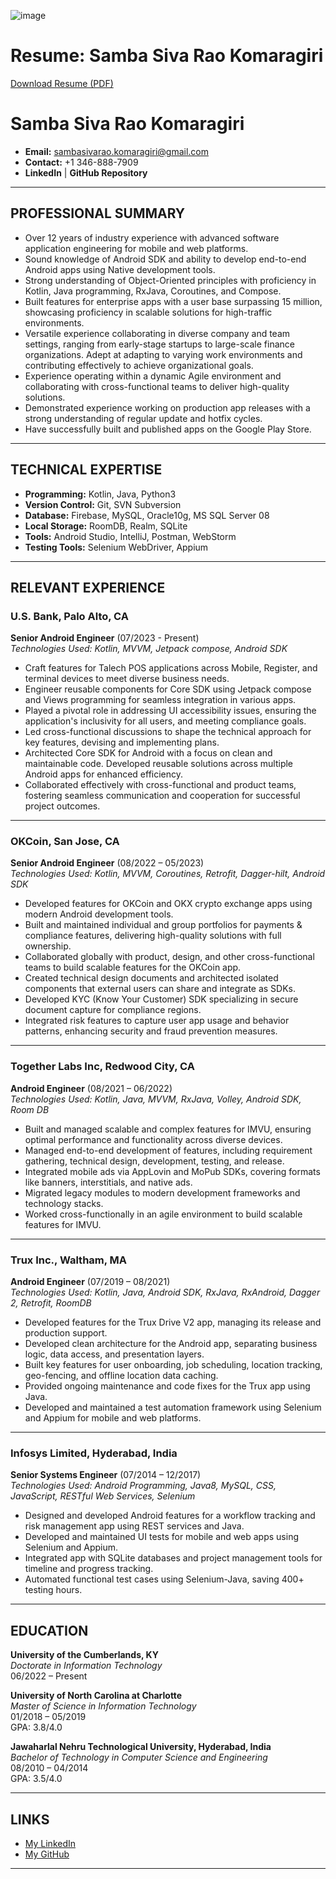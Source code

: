 ![image](https://github.com/user-attachments/assets/be4ac165-813e-455c-b88c-b1b012763740)


# Resume: Samba Siva Rao Komaragiri

[Download Resume (PDF)](https://github.com/s-komaragiri/profile/blob/main/skomaragiri_resume_usb_detailed_consultant.pdf)

# Samba Siva Rao Komaragiri

- **Email:** sambasivarao.komaragiri@gmail.com
- **Contact:** +1 346-888-7909
- **LinkedIn** | **GitHub Repository**

---

## PROFESSIONAL SUMMARY

- Over 12 years of industry experience with advanced software application engineering for mobile and web platforms.
- Sound knowledge of Android SDK and ability to develop end-to-end Android apps using Native development tools.
- Strong understanding of Object-Oriented principles with proficiency in Kotlin, Java programming, RxJava, Coroutines, and Compose.
- Built features for enterprise apps with a user base surpassing 15 million, showcasing proficiency in scalable solutions for high-traffic environments.
- Versatile experience collaborating in diverse company and team settings, ranging from early-stage startups to large-scale finance organizations. Adept at adapting to varying work environments and contributing effectively to achieve organizational goals.
- Experience operating within a dynamic Agile environment and collaborating with cross-functional teams to deliver high-quality solutions.
- Demonstrated experience working on production app releases with a strong understanding of regular update and hotfix cycles.
- Have successfully built and published apps on the Google Play Store.

---

## TECHNICAL EXPERTISE

- **Programming:** Kotlin, Java, Python3
- **Version Control:** Git, SVN Subversion
- **Database:** Firebase, MySQL, Oracle10g, MS SQL Server 08
- **Local Storage:** RoomDB, Realm, SQLite
- **Tools:** Android Studio, IntelliJ, Postman, WebStorm
- **Testing Tools:** Selenium WebDriver, Appium

---

## RELEVANT EXPERIENCE

### **U.S. Bank, Palo Alto, CA**  
**Senior Android Engineer** (07/2023 - Present)  
*Technologies Used: Kotlin, MVVM, Jetpack compose, Android SDK*

- Craft features for Talech POS applications across Mobile, Register, and terminal devices to meet diverse business needs.
- Engineer reusable components for Core SDK using Jetpack compose and Views programming for seamless integration in various apps.
- Played a pivotal role in addressing UI accessibility issues, ensuring the application's inclusivity for all users, and meeting compliance goals.
- Led cross-functional discussions to shape the technical approach for key features, devising and implementing plans.
- Architected Core SDK for Android with a focus on clean and maintainable code. Developed reusable solutions across multiple Android apps for enhanced efficiency.
- Collaborated effectively with cross-functional and product teams, fostering seamless communication and cooperation for successful project outcomes.

---

### **OKCoin, San Jose, CA**  
**Senior Android Engineer** (08/2022 – 05/2023)  
*Technologies Used: Kotlin, MVVM, Coroutines, Retrofit, Dagger-hilt, Android SDK*

- Developed features for OKCoin and OKX crypto exchange apps using modern Android development tools.
- Built and maintained individual and group portfolios for payments & compliance features, delivering high-quality solutions with full ownership.
- Collaborated globally with product, design, and other cross-functional teams to build scalable features for the OKCoin app.
- Created technical design documents and architected isolated components that external users can share and integrate as SDKs.
- Developed KYC (Know Your Customer) SDK specializing in secure document capture for compliance regions.
- Integrated risk features to capture user app usage and behavior patterns, enhancing security and fraud prevention measures.

---

### **Together Labs Inc, Redwood City, CA**  
**Android Engineer** (08/2021 – 06/2022)  
*Technologies Used: Kotlin, Java, MVVM, RxJava, Volley, Android SDK, Room DB*

- Built and managed scalable and complex features for IMVU, ensuring optimal performance and functionality across diverse devices.
- Managed end-to-end development of features, including requirement gathering, technical design, development, testing, and release.
- Integrated mobile ads via AppLovin and MoPub SDKs, covering formats like banners, interstitials, and native ads.
- Migrated legacy modules to modern development frameworks and technology stacks.
- Worked cross-functionally in an agile environment to build scalable features for IMVU.

---

### **Trux Inc., Waltham, MA**  
**Android Engineer** (07/2019 – 08/2021)  
*Technologies Used: Kotlin, Java, Android SDK, RxJava, RxAndroid, Dagger 2, Retrofit, RoomDB*

- Developed features for the Trux Drive V2 app, managing its release and production support.
- Developed clean architecture for the Android app, separating business logic, data access, and presentation layers.
- Built key features for user onboarding, job scheduling, location tracking, geo-fencing, and offline location data caching.
- Provided ongoing maintenance and code fixes for the Trux app using Java.
- Developed and maintained a test automation framework using Selenium and Appium for mobile and web platforms.

---

### **Infosys Limited, Hyderabad, India**  
**Senior Systems Engineer** (07/2014 – 12/2017)  
*Technologies Used: Android Programming, Java8, MySQL, CSS, JavaScript, RESTful Web Services, Selenium*

- Designed and developed Android features for a workflow tracking and risk management app using REST services and Java.
- Developed and maintained UI tests for mobile and web apps using Selenium and Appium.
- Integrated app with SQLite databases and project management tools for timeline and progress tracking.
- Automated functional test cases using Selenium-Java, saving 400+ testing hours.

---

## EDUCATION

**University of the Cumberlands, KY**  
*Doctorate in Information Technology*  
06/2022 – Present

**University of North Carolina at Charlotte**  
*Master of Science in Information Technology*  
01/2018 – 05/2019  
GPA: 3.8/4.0

**Jawaharlal Nehru Technological University, Hyderabad, India**  
*Bachelor of Technology in Computer Science and Engineering*  
08/2010 – 04/2014  
GPA: 3.5/4.0

---

## LINKS

- [My LinkedIn](https://bit.ly/3yNW3oE)
- [My GitHub](https://bit.ly/3zc1YVZ)

---
